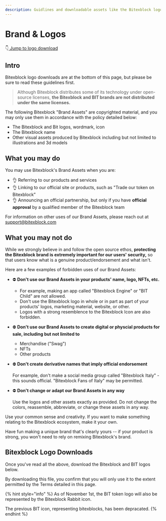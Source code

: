 ```yaml
---
description: Guidlines and downloadable assets like the Bitexblock logo SVG
---
```


# Brand & Logos


👇[ Jump to logo download](brand.md#bitexblock-logo-downloads)

## Intro

Bitexblock logo downloads are at the bottom of this page, but please be sure to read these guidelines first.

> Although Bitexblock distributes some of its technology under open-source licenses, **the Bitexblock and BIT brands are not distributed under the same licenses.**

The following Bitexblock "Brand Assets" are copyrighted material, and you may only use them in accordance with the policy detailed below:

* The Bitexblock and Bit logos, wordmark, icon
* The Bitexblock name
* Other visual assets produced by Bitexblock including but not limited to illustrations and 3d models

## What you may do

You may use Bitexblock's Brand Assets when you are:

* 👌 Referring to our products and services
* 👌 Linking to our official site or products, such as "Trade our token on Bitexblock"
* 👌 Announcing an official partnership, but only if you have **official approval** by a qualified member of the Bitexblock team

For information on other uses of our Brand Assets, please reach out at support@bitexblock.com

## What you may not do

While we strongly believe in and follow the open source ethos, **protecting the Bitexblock brand is extremely important for our users' security,** so that users know what is a genuine product/endorsement and what isn't.

Here are a few examples of forbidden uses of our Brand Assets:

* ⛔️ **Don't use our Brand Assets in your products' name, logo, NFTs, etc.**&#x20;
  * For example, making an app called "Bitexblock Engine" or "BIT Child" are not allowed.
  * Don't use the Bitexblock logo in whole or in part as part of your products' logos, marketing material, website, or other.
  * Logos with a strong resemblence to the Bitexblock Icon are also forbidden.
* ⛔️ **Don't use our Brand Assets to create digital or physcial products for sale, including but not limited to**
  * Merchandise ("Swag")
  * NFTs
  * Other products
*   ⛔️ **Don't create derivative names that imply official endorsement**

    For example, don't make a social media group called "Bitexblock Italy" - this sounds official. "Bitexblock Fans of Italy" may be permitted.
*   ⛔️ **Don't change or adapt our Brand Assets in any way**

    Use the logos and other assets exactly as provided. Do not change the colors, reassemble, abbreviate, or change these assets in any way.

Use your common sense and creativity. If you want to make something relating to the Bitexblock ecosystem, make it your own.

Have fun making a unique brand that's clearly yours -- if your product is strong, you won't need to rely on remixing Bitexblock's brand.

## Bitexblock Logo Downloads


Once you've read all the above, download the Bitexblock and BIT logos below.

By downloading this file, you confirm that you will only use it to the extent permitted by the Terms detailed in this page.

{% hint style="info" %}
As of November 1st, the BIT token logo will also be represented by the Bitexblock Rabbit icon.

The previous BIT icon, representing bitexblocks, has been depracated.
{% endhint %}

